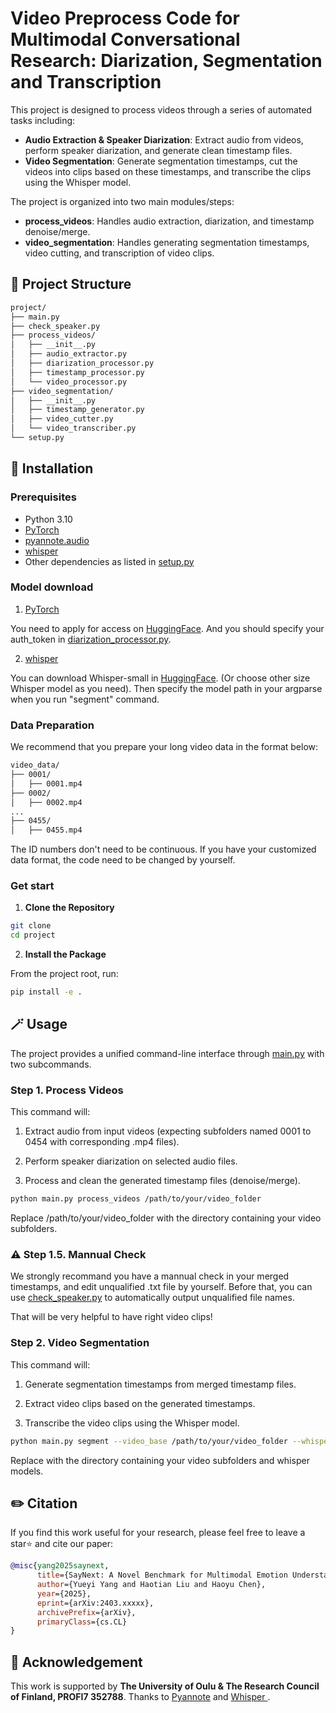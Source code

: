 # Video Preprocess Code for Multimodal Conversational Research: Diarization, Segmentation and Transcription

This project is designed to process videos through a series of automated tasks including:

- **Audio Extraction & Speaker Diarization**: Extract audio from videos, perform speaker diarization, and generate clean timestamp files.
- **Video Segmentation**: Generate segmentation timestamps, cut the videos into clips based on these timestamps, and transcribe the clips using the Whisper model.

The project is organized into two main modules/steps:
- **process_videos**: Handles audio extraction, diarization, and timestamp denoise/merge.
- **video_segmentation**: Handles generating segmentation timestamps, video cutting, and transcription of video clips.

## 🦄 Project Structure
```bash
project/
├── main.py
├── check_speaker.py
├── process_videos/
│   ├── __init__.py
│   ├── audio_extractor.py
│   ├── diarization_processor.py
│   ├── timestamp_processor.py
│   └── video_processor.py
├── video_segmentation/
│   ├── __init__.py
│   ├── timestamp_generator.py
│   ├── video_cutter.py
│   └── video_transcriber.py
└── setup.py
```


## 🔨 Installation

### Prerequisites

- Python 3.10
- [PyTorch](https://pytorch.org/)  
- [pyannote.audio](https://github.com/pyannote/pyannote-audio)  
- [whisper](https://github.com/openai/whisper)  
- Other dependencies as listed in [setup.py](./setup.py) 

### Model download

1. [PyTorch](https://pytorch.org/)

You need to apply for access on [HuggingFace](https://huggingface.co/fatymatariq/speaker-diarization-3.1).
And you should specify your auth_token in [diarization_processor.py](./process_videos/diarization_processor.py#L6-L7).

2. [whisper](https://github.com/openai/whisper)

You can download Whisper-small in  [HuggingFace](https://huggingface.co/openai/whisper-small). (Or choose other size Whisper model as you need).
Then specify the model path in your argparse when you run "segment" command.

### Data Preparation
We recommend that you prepare your long video data in the format below:
```bash
video_data/
├── 0001/
│   ├── 0001.mp4
├── 0002/
│   ├── 0002.mp4
...
├── 0455/
│   ├── 0455.mp4
```
The ID numbers don't need to be continuous. If you have your customized data format, the code need to be changed by yourself.

### Get start

1. **Clone the Repository**

```bash
git clone 
cd project
```

2. **Install the Package**

From the project root, run:

```bash
pip install -e .
```

## 🪄 Usage
The project provides a unified command-line interface through [main.py](./main.py) with two subcommands.

### Step 1. Process Videos

This command will:

1. Extract audio from input videos (expecting subfolders named 0001 to 0454 with corresponding .mp4 files).

2. Perform speaker diarization on selected audio files.

3. Process and clean the generated timestamp files (denoise/merge).

```bash
python main.py process_videos /path/to/your/video_folder
```

Replace /path/to/your/video_folder with the directory containing your video subfolders.

### ⚠️ Step 1.5. Mannual Check
We strongly recommand you have a mannual check in your merged timestamps, and edit unqualified .txt file by yourself.
Before that, you can use [check_speaker.py](./check_speaker.py) to automatically output unqualified file names.

That will be very helpful to have right video clips!

### Step 2. Video Segmentation
This command will:

1. Generate segmentation timestamps from merged timestamp files.

2. Extract video clips based on the generated timestamps.

3. Transcribe the video clips using the Whisper model.

```bash
python main.py segment --video_base /path/to/your/video_folder --whisper_model /path/to/whisper-model/small.pt

```
Replace with the directory containing your video subfolders and whisper models.

## ✏️ Citation
If you find this work useful for your research, please feel free to leave a star⭐️ and cite our paper:

```bibtex
@misc{yang2025saynext,
      title={SayNext: A Novel Benchmark for Multimodal Emotion Understanding via Next-Utterance Prediction}, 
      author={Yueyi Yang and Haotian Liu and Haoyu Chen},
      year={2025},
      eprint={arXiv:2403.xxxxx}, 
      archivePrefix={arXiv},
      primaryClass={cs.CL}
}
```

## 🤝 Acknowledgement
This work is supported by **The University of Oulu & The Research Council of Finland, PROFI7 352788**. Thanks to [Pyannote](https://github.com/pyannote/pyannote-audio) and [Whisper ](https://github.com/openai/whisper). 
